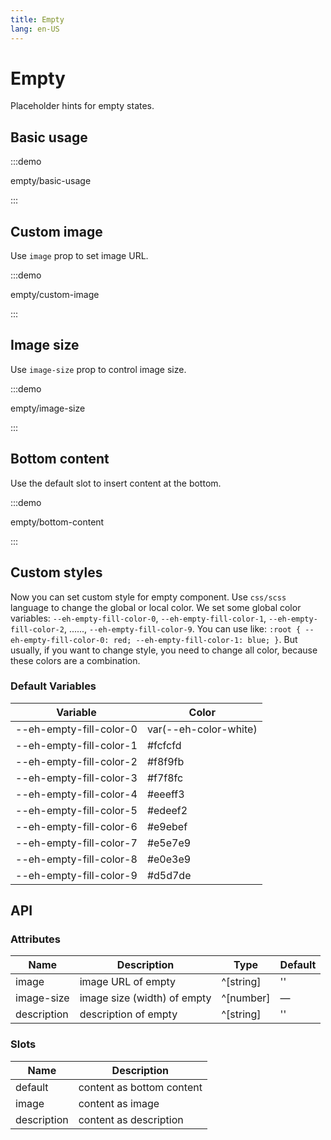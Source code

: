 ```yaml
---
title: Empty
lang: en-US
---
```


# Empty

Placeholder hints for empty states.

## Basic usage

:::demo

empty/basic-usage

:::

## Custom image

Use `image` prop to set image URL.

:::demo

empty/custom-image

:::

## Image size

Use `image-size` prop to control image size.

:::demo

empty/image-size

:::

## Bottom content

Use the default slot to insert content at the bottom.

:::demo

empty/bottom-content

:::

## Custom styles

Now you can set custom style for empty component.
Use `css/scss` language to change the global or local color. We set some global color variables: `--eh-empty-fill-color-0`, `--eh-empty-fill-color-1`, `--eh-empty-fill-color-2`, ......, `--eh-empty-fill-color-9`. You can use like: `:root { --eh-empty-fill-color-0: red; --eh-empty-fill-color-1: blue; }`.
But usually, if you want to change style, you need to change all color, because these colors are a combination.

### Default Variables

| Variable                | Color                 |
| ----------------------- | --------------------- |
| --eh-empty-fill-color-0 | var(--eh-color-white) |
| --eh-empty-fill-color-1 | #fcfcfd               |
| --eh-empty-fill-color-2 | #f8f9fb               |
| --eh-empty-fill-color-3 | #f7f8fc               |
| --eh-empty-fill-color-4 | #eeeff3               |
| --eh-empty-fill-color-5 | #edeef2               |
| --eh-empty-fill-color-6 | #e9ebef               |
| --eh-empty-fill-color-7 | #e5e7e9               |
| --eh-empty-fill-color-8 | #e0e3e9               |
| --eh-empty-fill-color-9 | #d5d7de               |

## API

### Attributes

| Name        | Description                 | Type      | Default |
| ----------- | --------------------------- | --------- | ------- |
| image       | image URL of empty          | ^[string] | ''      |
| image-size  | image size (width) of empty | ^[number] | —       |
| description | description of empty        | ^[string] | ''      |

### Slots

| Name        | Description               |
| ----------- | ------------------------- |
| default     | content as bottom content |
| image       | content as image          |
| description | content as description    |
